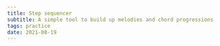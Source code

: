 ```yaml
---
title: Step sequencer
subtitle: A simple tool to build up melodies and chord progressions
tags: practice
date: 2021-08-19
---
```


<step-sequencer />
